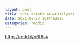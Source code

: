 ```yaml
--- 
layout: post 
title: SPCE breaks $40–Catalysts 
date: 2021-06-23 1624462297 
categories: reddit 
--- 
```

https://redd.it/o6f6s4